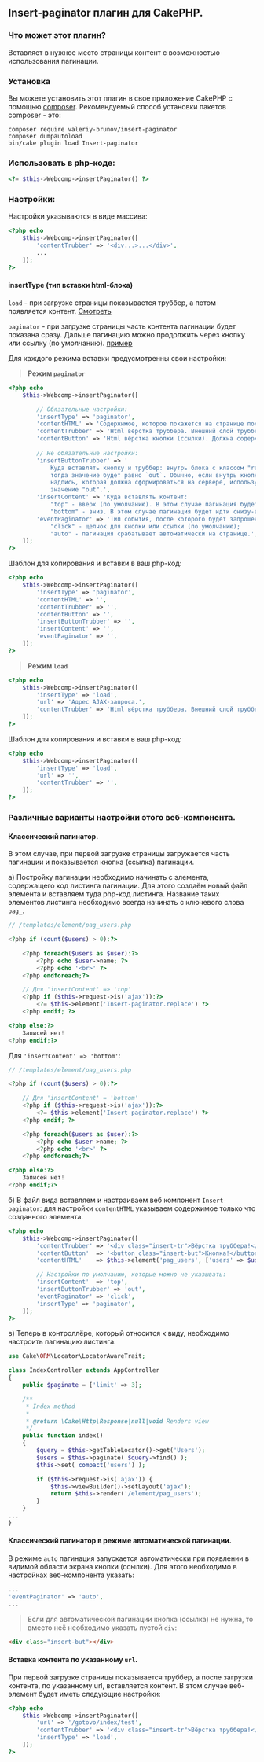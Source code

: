 ## Insert-paginator плагин для CakePHP.

### Что может этот плагин?

Вставляет в нужное место страницы контент с возможностью использования пагинации.

### Установка

Вы можете установить этот плагин в свое приложение CakePHP с помощью [composer](https://getcomposer.org).
Рекомендуемый способ установки пакетов composer - это:

```
composer require valeriy-brunov/insert-paginator
composer dumpautoload
bin/cake plugin load Insert-paginator
```

### Использовать в php-коде:

```php
<?= $this->Webcomp->insertPaginator() ?>
```

### Настройки:

Настройки указываются в виде массива:

```php
<?php echo
    $this->Webcomp->insertPaginator([
        'contentTrubber' => '<div...>...</div>',
        ...
    ]);
?>
```

#### insertType (тип вставки html-блока)

`load` - при загрузке страницы показывается труббер, а потом появляется контент. [Смотреть](#load)

`paginator` - при загрузке страницы часть контента пагинации будет показана сразу. Дальше пагинацию
можно продолжить через кнопку или ссылку (по умолчанию). [пример](#d)

Для каждого режима вставки предусмотренны свои настройки:

> __Режим `paginator`__
```php
<?php echo
    $this->Webcomp->insertPaginator([

        // Обязательные настройки:
        'insertType' => 'paginator',
        'contentHTML' => 'Содержимое, которое покажется на странице после её первой загрузки.',
        'contentTrubber' => 'Html вёрстка труббера. Внешний слой труббера должен содержать класс "insert-tr".',
        'contentButton' => 'Html вёрстка кнопки (ссылки). Должна содержать класс "insert-but".',
        
        // Не обязательные настройки:
        'insertButtonTrubber' => '
            Куда вставлять кнопку и труббер: внутрь блока с классом "replace" - значение "in" или за пределы блока `replace`:
            тогда значение будет равно `out`. Обычно, если внутрь кнопки для продоления пагинации необходимо вставить некоторую
            надпись, которая должна сформироваться на сервере, используют значение "in". По умолчанию установлено
            значение "out".',
        'insertContent' => 'Куда вставлять контент:
            "top" - вверх (по умолчанию). В этом случае пагинация будет идти сверху-вниз;
            "bottom" - вниз. В этом случае пагинация будет идти снизу-вверх.',
        'eventPaginator' => 'Тип события, после которого будет запрошена следующая партия контента:
            "click" - щелчок для кнопки или ссылки (по умолчанию);
            "auto" - пагинация срабатывает автоматически на странице.',
    ]);
?>
```

Шаблон для копирования и вставки в ваш php-код:

```php
<?php echo
    $this->Webcomp->insertPaginator([
        'insertType' => 'paginator',
        'contentHTML' => '',
        'contentTrubber' => '',
        'contentButton' => '',
        'insertButtonTrubber' => '',
        'insertContent' => '',
        'eventPaginator' => '',
    ]);
?>
```
<a name="load"></a>
> __Режим `load`__

```php
<?php echo
    $this->Webcomp->insertPaginator([
        'insertType' => 'load',
        'url' => 'Адрес AJAX-запроса.',
        'contentTrubber' => 'Html вёрстка труббера. Внешний слой труббера должен содержать класс "insert-tr".',
    ]);
?>
```

Шаблон для копирования и вставки в ваш php-код:

```php
<?php echo
    $this->Webcomp->insertPaginator([
        'insertType' => 'load',
        'url' => '',
        'contentTrubber' => '',
    ]);
?>
```

### Различные варианты настройки этого веб-компонента.

#### Классический пагинатор.

В этом случае, при первой загрузке страницы загружается часть пагинации и показывается кнопка (ссылка) пагинации.

a) Постройку пагинации необходимо начинать с элемента, содержащего код листинга пагинации. Для этого создаём новый
файл элемента и вставляем туда php-код листинга. Название таких элементов листинга необходимо всегда начинать
с ключевого слова `pag_`. 

```php
// /templates/element/pag_users.php

<?php if (count($users) > 0):?>

    <?php foreach($users as $user):?>
        <?php echo $user->name; ?>
        <?php echo '<br>' ?>
    <?php endforeach;?>

    // Для 'insertContent' => 'top'
    <?php if ($this->request->is('ajax')):?>
        <?= $this->element('Insert-paginator.replace') ?>
    <?php endif; ?>

<?php else:?>
    Записей нет!
<?php endif;?>
```

Для `'insertContent' => 'bottom'`:

```php
// /templates/element/pag_users.php

<?php if (count($users) > 0):?>

    // Для 'insertContent' = 'bottom'
    <?php if ($this->request->is('ajax')):?>
        <?= $this->element('Insert-paginator.replace') ?>
    <?php endif; ?>

    <?php foreach($users as $user):?>
        <?php echo $user->name; ?>
        <?php echo '<br>' ?>
    <?php endforeach;?>

<?php else:?>
    Записей нет!
<?php endif;?>
```

б) В файл вида вставляем и настраиваем веб компонент `Insert-paginator`: для настройки `contentHTML` указываем
содержимое только что созданного элемента.

```php
<?php echo
    $this->Webcomp->insertPaginator([
        'contentTrubber' => '<div class="insert-tr">Вёрстка труббера!</div>',
        'contentButton'  => '<button class="insert-but">Кнопка!</button>',
        'contentHTML'    => $this->element('pag_users', ['users' => $users]),// Наш созданный элемент `pag_users`.

        // Настройки по умолчанию, которые можно не указывать:
        'insertContent'  => 'top',
        'insertButtonTrubber' => 'out',
        'eventPaginator' => 'click',
        'insertType' => 'paginator',
    ]);
?>
```

в) Теперь в контроллёре, который относится к виду, необходимо настроить пагинацию листинга:

```php
use Cake\ORM\Locator\LocatorAwareTrait;

class IndexController extends AppController
{
    public $paginate = ['limit' => 3];

    /**
     * Index method
     *
     * @return \Cake\Http\Response|null|void Renders view
     */
    public function index()
    {
        $query = $this->getTableLocator()->get('Users');
        $users = $this->paginate( $query->find() );
        $this->set( compact('users') );

        if ($this->request->is('ajax')) {
            $this->viewBuilder()->setLayout('ajax');
            return $this->render('/element/pag_users');
        }
    }
...
}
```

#### Классический пагинатор в режиме автоматической пагинации.

В режиме `auto` пагинация запускается автоматически при появлении в видимой области экрана кнопки (ссылки).
Для этого необходимо в настройках веб-компонента указать:

```php
...
'eventPaginator' => 'auto',
...
```

> Если для автоматической пагинации кнопка (ссылка) не нужна, то вместо неё необходимо указать пустой `div`:

```html
<div class="insert-but"></div>
```

#### Вставка контента по указанному `url`.

При первой загрузке страницы показывается труббер, а после загрузки контента, по указанному url, вставляется
контент. В этом случае веб-элемент будет иметь следующие настройки:

```php
<?php echo
    $this->Webcomp->insertPaginator([
        'url' => '/gotovo/index/test',
        'contentTrubber' => '<div class="insert-tr">Вёрстка труббера!</div>',
        'insertType' => 'load',
    ]);
?>
```

